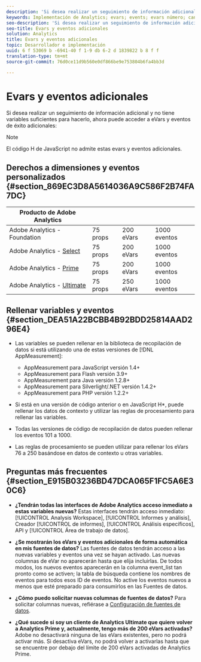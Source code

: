 ```yaml
---
description: 'Si desea realizar un seguimiento de información adicional y no tiene variables suficientes para hacerlo, ahora puede acceder a eVars y eventos de éxito adicionales '
keywords: Implementación de Analytics; evars; events; evars número; cantidad de evars; cuántos eventos
seo-description: 'Si desea realizar un seguimiento de información adicional y no tiene variables suficientes para hacerlo, ahora puede acceder a eVars y eventos de éxito adicionales '
seo-title: Evars y eventos adicionales
solution: Analytics
title: Evars y eventos adicionales
topic: Desarrollador e implementación
uuid: 6 f 53069 b -6941-40 f 1-9 db 6-2 d 1839822 b 8 f f
translation-type: tm+mt
source-git-commit: 76d0ce11d9b560e0df866be9e753804b6fa4bb3d

---
```



# Evars y eventos adicionales

Si desea realizar un seguimiento de información adicional y no tiene variables suficientes para hacerlo, ahora puede acceder a eVars y eventos de éxito adicionales:

>[!NOTE]
>
>El código H de JavaScript no admite estas evars y eventos adicionales.

## Derechos a dimensiones y eventos personalizados {#section_869EC3D8A5614036A9C586F2B74FA7DC}

| Producto de Adobe Analytics |  |  |  |
|---|---|---|---|
| Adobe Analytics - Foundation | 75 props | 200 eVars | 1000 eventos |
| Adobe Analytics - [Select](https://www.adobe.com/data-analytics-cloud/analytics/select.html) | 75 props | 200 eVars | 1000 eventos |
| Adobe Analytics - [Prime](https://www.adobe.com/data-analytics-cloud/analytics/prime.html) | 75 props | 200 eVars | 1000 eventos |
| Adobe Analytics - [Ultimate](https://www.adobe.com/data-analytics-cloud/analytics/ultimate.html) | 75 props | 250 eVars | 1000 eventos |

## Rellenar variables y eventos {#section_DEA51A22BCBB4B92BDD25814AAD296E4}

* Las variables se pueden rellenar en la biblioteca de recopilación de datos si está utilizando una de estas versiones de [!DNL AppMeasurement]:

   * AppMeasurement para JavaScript versión 1.4+
   * AppMeasurement para Flash versión 3.9+
   * AppMeasurement para Java versión 1.2.8+
   * AppMeasurement para Silverlight/.NET versión 1.4.2+
   * AppMeasurement para PHP versión 1.2.2+

* Si está en una versión de código anterior o en JavaScript H*, puede rellenar los datos de contexto y utilizar las reglas de procesamiento para rellenar las variables.
* Todas las versiones de código de recopilación de datos pueden rellenar los eventos 101 a 1000.
* Las reglas de procesamiento se pueden utilizar para rellenar los eVars 76 a 250 basándose en datos de contexto u otras variables.

## Preguntas más frecuentes {#section_E915B03236BD47DCA065F1FC5A6E30C6}

* **¿Tendrán todas las interfaces de Adobe Analytics acceso inmediato a estas variables nuevas?** Estas interfaces tendrán acceso inmediato: [!UICONTROL Analysis Workspace], [!UICONTROL Informes y análisis], Creador [!UICONTROL de informes], [!UICONTROL Análisis específicos], API y [!UICONTROL Área de trabajo de datos].

* **¿Se mostrarán los eVars y eventos adicionales de forma automática en mis fuentes de datos?** Las fuentes de datos tendrán acceso a las nuevas variables y eventos una vez se hayan activado. Las nuevas columnas de eVar no aparecerán hasta que elija incluirlas. De todos modos, los nuevos eventos aparecerán en la columna event_list tan pronto como se activen; la tabla de búsqueda contiene los nombres de eventos para todos esos ID de eventos. No active los eventos nuevos a menos que esté preparado para consumirlos en las Fuentes de datos.

* **¿Cómo puedo solicitar nuevas columnas de fuentes de datos?** Para solicitar columnas nuevas, refiérase a [Configuración de fuentes de datos](https://marketing.adobe.com/resources/help/en_US/sc/clickstream/datafeeds_configure.html).

* **¿Qué sucede si soy un cliente de Analytics Ultimate que quiere volver a Analytics Prime y, actualmente, tengo más de 200 eVars activadas?** Adobe no desactivará ninguna de las eVars existentes, pero no podrá activar más. Si desactiva eVars, no podrá volver a activarlas hasta que se encuentre por debajo del límite de 200 eVars activadas de Analytics Prime.


